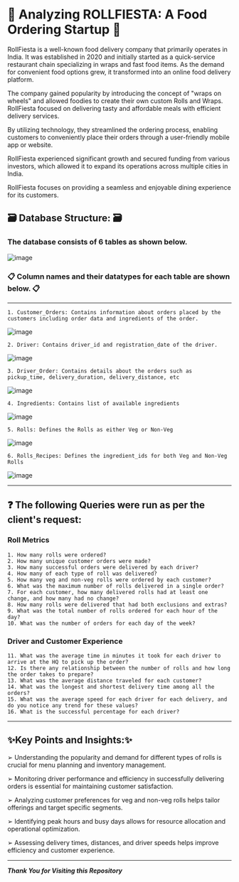 # 🌯 Analyzing ROLLFIESTA: A Food Ordering Startup 🌯

RollFiesta is a well-known food delivery company that primarily operates in India. It was established in 2020 and initially started as a quick-service restaurant chain specializing in wraps and fast food items. As the demand for convenient food options grew, it transformed into an online food delivery platform.

The company gained popularity by introducing the concept of "wraps on wheels" and allowed foodies to create their own custom Rolls and Wraps. RollFiesta focused on delivering tasty and affordable meals with efficient delivery services.

By utilizing technology, they streamlined the ordering process, enabling customers to conveniently place their orders through a user-friendly mobile app or website.

RollFiesta experienced significant growth and secured funding from various investors, which allowed it to expand its operations across multiple cities in India.

RollFiesta focuses on providing a seamless and enjoyable dining experience for its customers.

## 🗃️ Database Structure: 🗃️

### The database consists of 6 tables as shown below.

![image](https://github.com/prithush92/Analyzing-a-food-ordering-startup/assets/126896351/9cdc9a50-a79a-4327-9aeb-82129a614b32)

### 📋 Column names and their datatypes for each table are shown below. 📋
<hr>

```1. Customer_Orders: Contains information about orders placed by the customers including order data and ingredients of the order.```

![image](https://github.com/prithush92/Analyzing-a-food-ordering-startup/assets/126896351/b42a3ee9-c5b7-4af8-b794-a87e98b5176f)

```2. Driver: Contains driver_id and registration_date of the driver.```

![image](https://github.com/prithush92/Analyzing-a-food-ordering-startup/assets/126896351/c02c4a7c-d127-4ae1-ba8a-5564c128d100)

```3. Driver_Order: Contains details about the orders such as pickup_time, delivery_duration, delivery_distance, etc```

![image](https://github.com/prithush92/Analyzing-a-food-ordering-startup/assets/126896351/0d7d2979-4189-4ca4-9bf6-62dd87105b36)


```4. Ingredients: Contains list of available ingredients```

![image](https://github.com/prithush92/Analyzing-a-food-ordering-startup/assets/126896351/0f39282e-729d-4eb1-8c9d-fde8be85fa11)


```5. Rolls: Defines the Rolls as either Veg or Non-Veg```

![image](https://github.com/prithush92/Analyzing-a-food-ordering-startup/assets/126896351/c8edc3a6-47ea-4104-a41f-089be41bc56a)


```6. Rolls_Recipes: Defines the ingredient_ids for both Veg and Non-Veg Rolls```

![image](https://github.com/prithush92/Analyzing-a-food-ordering-startup/assets/126896351/b3cdd329-a803-432d-91d5-e224170a5c2d)

<hr>

## ❓ The following Queries were run as per the client's request:

### Roll Metrics
```
1. How many rolls were ordered?
2. How many unique customer orders were made?
3. How many successful orders were delivered by each driver?
4. How many of each type of roll was delivered?
5. How many veg and non-veg rolls were ordered by each customer?
6. What was the maximum number of rolls delivered in a single order?
7. For each customer, how many delivered rolls had at least one change, and how many had no change?
8. How many rolls were delivered that had both exclusions and extras?
9. What was the total number of rolls ordered for each hour of the day?
10. What was the number of orders for each day of the week?
```

### Driver and Customer Experience
```
11. What was the average time in minutes it took for each driver to arrive at the HQ to pick up the order?
12. Is there any relationship between the number of rolls and how long the order takes to prepare?
13. What was the average distance traveled for each customer?
14. What was the longest and shortest delivery time among all the orders?
15. What was the average speed for each driver for each delivery, and do you notice any trend for these values?
16. What is the successful percentage for each driver?
```

<hr>

## ✨Key Points and Insights:✨
➢ Understanding the popularity and demand for different types of rolls is
crucial for menu planning and inventory management.

➢ Monitoring driver performance and efficiency in successfully delivering
orders is essential for maintaining customer satisfaction.

➢ Analyzing customer preferences for veg and non-veg rolls helps tailor
offerings and target specific segments.

➢ Identifying peak hours and busy days allows for resource allocation and
operational optimization.

➢ Assessing delivery times, distances, and driver speeds helps improve
efficiency and customer experience.

<hr>

***Thank You for Visiting this Repository***
